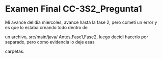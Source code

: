 # Examen Final CC-3S2_Pregunta1

Mi avance del dia miercoles, avance hasta la fase 2, pero cometi un error y es que lo estaba creando todo dentro de 

un archivo, src/main/java/ Antes,Fase1,Fase2, luego decidi hacerlo por separado, pero como evidencia lo deje esas 

carpetas.
